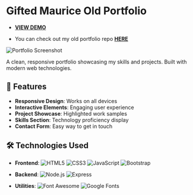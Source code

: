 # Gifted Maurice Old Portfolio

- **[VIEW DEMO](https://giftedtech.web.id)**

- You can check out my old portfolio repo **[HERE](https://github.com/mauricegift/gifted-portfolio)**

![Portfolio Screenshot](https://zanalydpkhnbrjipfldc.supabase.co/storage/v1/object/public/juustgifted//Screenshot%202025-04-21%20041228.png) 

A clean, responsive portfolio showcasing my skills and projects. Built with modern web technologies.

## 🚀 Features

- **Responsive Design**: Works on all devices
- **Interactive Elements**: Engaging user experience
- **Project Showcase**: Highlighted work samples
- **Skills Section**: Technology proficiency display
- **Contact Form**: Easy way to get in touch

## 🛠 Technologies Used

- **Frontend**: 
  ![HTML5](https://img.shields.io/badge/-HTML5-E34F26?logo=html5&logoColor=white)
  ![CSS3](https://img.shields.io/badge/-CSS3-1572B6?logo=css3&logoColor=white)
  ![JavaScript](https://img.shields.io/badge/-JavaScript-F7DF1E?logo=javascript&logoColor=black)
  ![Bootstrap](https://img.shields.io/badge/-Bootstrap-7952B3?logo=bootstrap&logoColor=white)

- **Backend**:
  ![Node.js](https://img.shields.io/badge/-Node.js-339933?logo=node.js&logoColor=white)
  ![Express](https://img.shields.io/badge/-Express-000000?logo=express&logoColor=white)

- **Utilities**:
  ![Font Awesome](https://img.shields.io/badge/-Font_Awesome-528DD7?logo=font-awesome&logoColor=white)
  ![Google Fonts](https://img.shields.io/badge/-Google_Fonts-4285F4?logo=google-fonts&logoColor=white)
